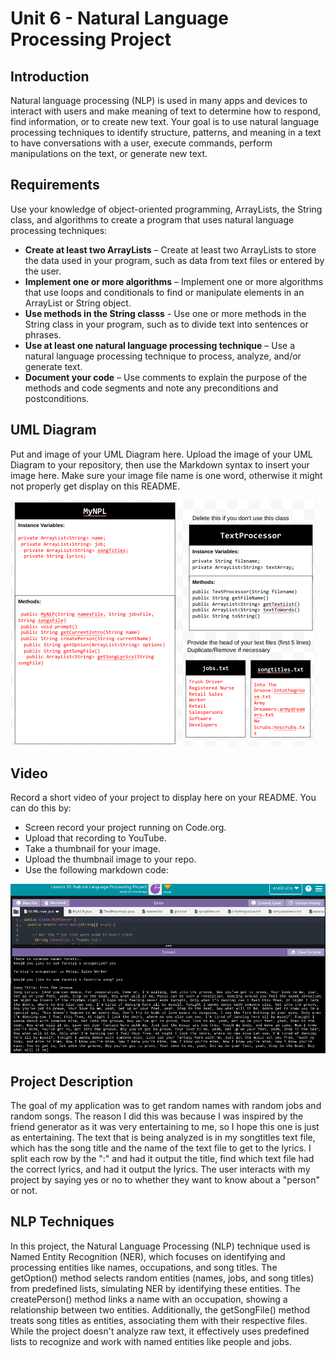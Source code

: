 # Unit 6 - Natural Language Processing Project

## Introduction

Natural language processing (NLP) is used in many apps and devices to interact with users and make meaning of text to determine how to respond, find information, or to create new text. Your goal is to use natural language processing techniques to identify structure, patterns, and meaning in a text to have conversations with a user, execute commands, perform manipulations on the text, or generate new text.

## Requirements

Use your knowledge of object-oriented programming, ArrayLists, the String class, and algorithms to create a program that uses natural language processing techniques:

- **Create at least two ArrayLists** – Create at least two ArrayLists to store the data used in your program, such as data from text files or entered by the user.
- **Implement one or more algorithms** – Implement one or more algorithms that use loops and conditionals to find or manipulate elements in an ArrayList or String object.
- **Use methods in the String classs** - Use one or more methods in the String class in your program, such as to divide text into sentences or phrases.
- **Use at least one natural language processing technique** – Use a natural language processing technique to process, analyze, and/or generate text.
- **Document your code** – Use comments to explain the purpose of the methods and code segments and note any preconditions and postconditions.

## UML Diagram

Put and image of your UML Diagram here. Upload the image of your UML Diagram to your repository, then use the Markdown syntax to insert your image here. Make sure your image file name is one word, otherwise it might not properly get display on this README.

![UML Diagram for my project](UML.png)

## Video

Record a short video of your project to display here on your README. You can do this by:

- Screen record your project running on Code.org.
- Upload that recording to YouTube.
- Take a thumbnail for your image.
- Upload the thumbnail image to your repo.
- Use the following markdown code:

[![Thumbnail for my projet](ThumbNail.png)](https://youtu.be/ph0zW7f05wU)

## Project Description

The goal of my application was to get random names with random jobs and random songs. The reason I did this was because I was inspired by the friend generator as it was very entertaining to me, so I hope this one is just as entertaining. The text that is being analyzed is in my songtitles text file, which has the song title and the name of the text file to get to the lyrics. I split each row by the ":" and had it output the title, find which text file had the correct lyrics, and had it output the lyrics. The user interacts with my project by saying yes or no to whether they want to know about a "person" or not.

## NLP Techniques

In this project, the Natural Language Processing (NLP) technique used is Named Entity Recognition (NER), which focuses on identifying and processing entities like names, occupations, and song titles. The getOption() method selects random entities (names, jobs, and song titles) from predefined lists, simulating NER by identifying these entities. The createPerson() method links a name with an occupation, showing a relationship between two entities. Additionally, the getSongFile() method treats song titles as entities, associating them with their respective files. While the project doesn't analyze raw text, it effectively uses predefined lists to recognize and work with named entities like people and jobs.
